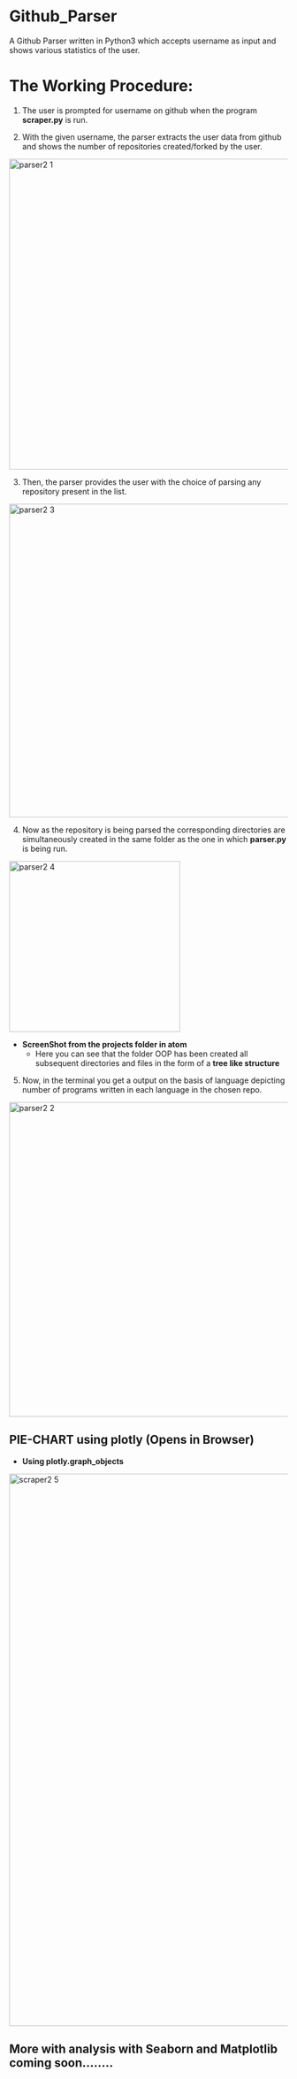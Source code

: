 # Github_Parser

A Github Parser written in Python3 which accepts username as input and shows various statistics of the user.

# The Working Procedure: 

1. The user is prompted for username on github when the program **scraper.py** is run.

2. With the given username, the parser extracts the user data from github and shows the number of repositories created/forked by the user.

<img width="562" alt="parser2 1" src="https://user-images.githubusercontent.com/43088920/65906294-e7579680-e3df-11e9-82dc-919b40b02fef.png">

3. Then, the parser provides the user with the choice of parsing any repository present in the list.

<img width="567" alt="parser2 3" src="https://user-images.githubusercontent.com/43088920/65906491-51703b80-e3e0-11e9-8bbe-06271acb84c0.png">

4. Now as the repository is being parsed the corresponding directories are simultaneously created in the same folder as the one in which **parser.py** is being run.

<img width="309" alt="parser2 4" src="https://user-images.githubusercontent.com/43088920/65907001-20dcd180-e3e1-11e9-8601-5dea3229fc43.png">

* **ScreenShot from the projects folder in atom**
  * Here you can see that the folder OOP has been created all subsequent directories and files in the form of a **tree like structure**

5. Now, in the terminal you get a output on the basis of language depicting number of programs written in each language in the chosen repo.

<img width="569" alt="parser2 2" src="https://user-images.githubusercontent.com/43088920/65907295-c55f1380-e3e1-11e9-9e2f-b4ade07d3108.png">

## PIE-CHART using plotly (Opens in Browser)

* **Using plotly.graph_objects**

<img width="999" alt="scraper2 5" src="https://user-images.githubusercontent.com/43088920/65908324-db6dd380-e3e3-11e9-94a3-b8cd2c06eeec.png">


## More with analysis with Seaborn and Matplotlib coming soon........
